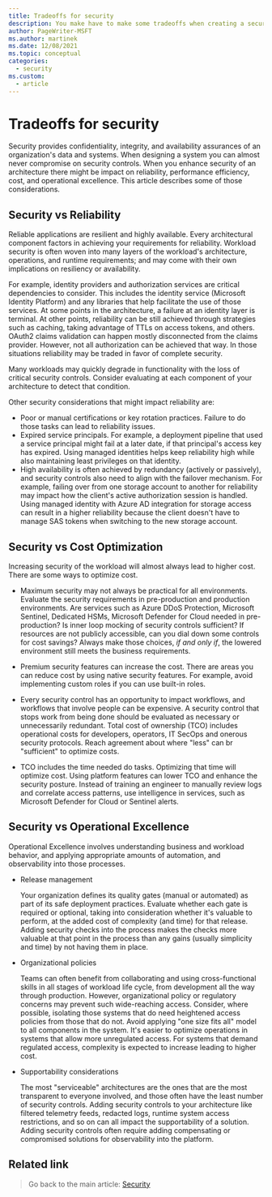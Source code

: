 ```yaml
---
title: Tradeoffs for security
description: You make have to make some tradeoffs when creating a secure workload, such as with reliability, performance efficiency, cost, or operational excellence.
author: PageWriter-MSFT
ms.author: martinek
ms.date: 12/08/2021
ms.topic: conceptual
categories:
  - security
ms.custom:
  - article
---
```


# Tradeoffs for security

Security provides confidentiality, integrity, and availability assurances of an organization's data and systems. When designing a system you can almost never compromise on security controls. When you enhance security of an architecture there might be impact on reliability, performance efficiency, cost, and operational excellence. This article describes some of those considerations.

## Security vs Reliability

Reliable applications are resilient and highly available. Every architectural component factors in achieving your requirements for reliability. Workload security is often woven into many layers of the workload's architecture, operations, and runtime requirements; and may come with their own implications on resiliency or availability.

For example, identity providers and authorization services are critical dependencies to consider. This includes the identity service (Microsoft Identity Platform) and any libraries that help facilitate the use of those services. At some points in the architecture, a failure at an identity layer is terminal. At other points, reliability can be still achieved through strategies such as caching, taking advantage of TTLs on access tokens, and others. OAuth2 claims validation can happen mostly disconnected from the claims provider. However, not all authorization can be achieved that way. In those situations reliability may be traded in favor of complete security.

Many workloads may quickly degrade in functionality with the loss of critical security controls. Consider evaluating at each component of your architecture to detect that condition.

Other security considerations that might impact reliability are:

- Poor or manual certifications or key rotation practices. Failure to do those tasks can lead to reliability issues.
- Expired service principals. For example, a deployment pipeline that used a service principal might fail at a later date, if that principal's access key has expired. Using managed identities helps keep reliability high while also maintaining least privileges on that identity.
- High availability is often achieved by redundancy (actively or passively), and security controls also need to align with the failover mechanism. For example, failing over from one storage account to another for reliability may impact how the client's active authorization session is handled. Using managed identity with Azure AD integration for storage access can result in a higher reliability because the client doesn't have to manage SAS tokens when switching to the new storage account.

## Security vs Cost Optimization

Increasing security of the workload will almost always lead to higher cost. There are some ways to optimize cost.

- Maximum security may not always be practical for all environments. Evaluate the security requirements in pre-production and production environments. Are services such as Azure DDoS Protection, Microsoft Sentinel, Dedicated HSMs, Microsoft Defender for Cloud needed in pre-production? Is inner loop mocking of security controls sufficient? If resources are not publicly accessible, can you dial down some controls for cost savings? Always make those choices, *if and only if*, the lowered environment still meets the business requirements.

- Premium security features can increase the cost. There are areas you can reduce cost by using native security features. For example, avoid implementing custom roles if you can use built-in roles.

- Every security control has an opportunity to impact workflows, and workflows that involve people can be expensive.  A security control that stops work from being done should be evaluated as necessary or unnecessarily redundant. Total cost of ownership (TCO) includes operational costs for developers, operators, IT SecOps and onerous security protocols. Reach agreement about where "less" can br "sufficient" to optimize costs.

- TCO includes the time needed do tasks. Optimizing that time will optimize cost. Using platform features can lower TCO and enhance the security posture. Instead of training an engineer to manually review logs and correlate access patterns, use intelligence in services, such as Microsoft Defender for Cloud  or Sentinel alerts.

## Security vs Operational Excellence

Operational Excellence involves understanding business and workload behavior, and applying appropriate amounts of automation, and observability into those processes.

- Release management

    Your organization defines its quality gates (manual or automated) as part of its safe deployment practices. Evaluate whether each gate is required or optional, taking into consideration whether it's valuable to perform, at the added cost of complexity (and time) for that release. Adding security checks into the process makes the checks more valuable at that point in the process than any gains (usually simplicity and time) by not having them in place.

- Organizational policies

    Teams can often benefit from collaborating and using cross-functional skills in all stages of workload life cycle,  from development all the way through production. However, organizational policy or regulatory concerns may prevent such wide-reaching access. Consider, where possible, isolating those systems that do need heightened access policies from those that do not. Avoid applying "one size fits all" model to all components in the system. It's easier to optimize operations in systems that allow more unregulated access. For systems that demand regulated access, complexity is expected to increase leading to higher cost.

- Supportability considerations

    The most "serviceable" architectures are the ones that are the most transparent to everyone involved, and those often have the least number of security controls. Adding security controls to your architecture like filtered telemetry feeds, redacted logs, runtime system access restrictions, and so on can all impact the supportability of a solution. Adding security controls often require adding compensating or compromised solutions for observability into the platform.

## Related link

> Go back to the main article: [Security](overview.md)
